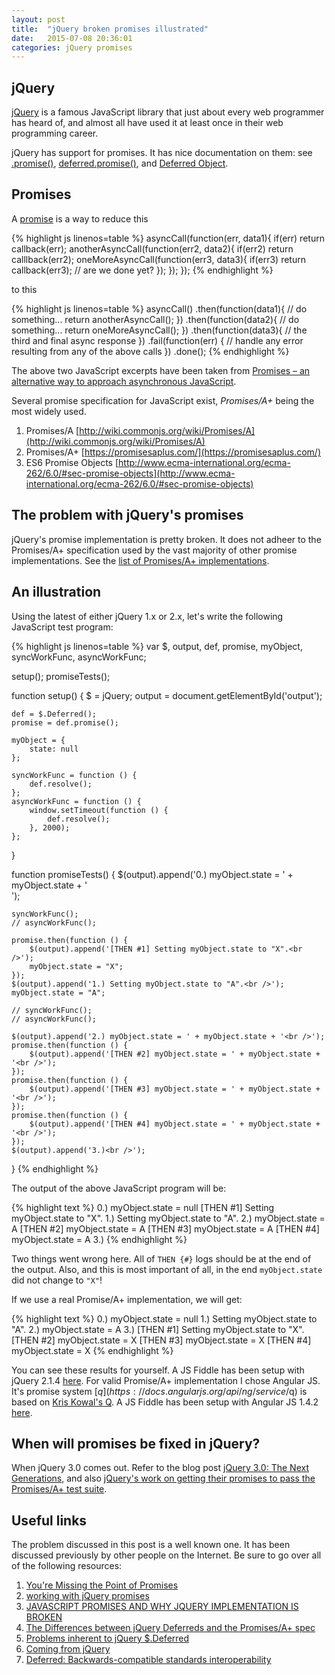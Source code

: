 ```yaml
---
layout: post
title:  "jQuery broken promises illustrated"
date:   2015-07-08 20:36:01
categories: jQuery promises
---
```


jQuery
------

[jQuery](https://jquery.com/) is a famous JavaScript library that just about every web programmer has heard of, and almost all have used it at least once in their web programming career.

jQuery has support for promises. It has nice documentation on them: see [.promise()](https://api.jquery.com/promise/), [deferred.promise()](https://api.jquery.com/deferred.promise/), and [Deferred Object](https://api.jquery.com/category/deferred-object/).

Promises
--------

A [promise](https://en.wikipedia.org/wiki/Futures_and_promises) is a way to reduce this

{% highlight js linenos=table %}
asyncCall(function(err, data1){
    if(err) return callback(err);
    anotherAsyncCall(function(err2, data2){
        if(err2) return calllback(err2);
        oneMoreAsyncCall(function(err3, data3){
            if(err3) return callback(err3);
            // are we done yet?
        });
    });
});
{% endhighlight %}

to this

{% highlight js linenos=table %}
asyncCall()
.then(function(data1){
    // do something...
    return anotherAsyncCall();
})
.then(function(data2){
    // do something...
    return oneMoreAsyncCall();
})
.then(function(data3){
   // the third and final async response
})
.fail(function(err) {
   // handle any error resulting from any of the above calls
})
.done();
{% endhighlight %}

The above two JavaScript excerpts have been taken from [Promises – an alternative way to approach asynchronous JavaScript](http://12devs.co.uk/articles/promises-an-alternative-way-to-approach-asynchronous-javascript/).

Several promise specification for JavaScript exist, *Promises/A+* being the most widely used.

1. Promises/A [http://wiki.commonjs.org/wiki/Promises/A](http://wiki.commonjs.org/wiki/Promises/A)
2. Promises/A+ [https://promisesaplus.com/](https://promisesaplus.com/)
3. ES6 Promise Objects [http://www.ecma-international.org/ecma-262/6.0/#sec-promise-objects](http://www.ecma-international.org/ecma-262/6.0/#sec-promise-objects)

The problem with jQuery's promises
----------------------------------

jQuery's promise implementation is pretty broken. It does not adheer to the Promises/A+ specification used by the vast majority of other promise implementations. See the [list of Promises/A+ implementations](https://promisesaplus.com/implementations).

An illustration
---------------

Using the latest of either jQuery 1.x or 2.x, let's write the following JavaScript test program:

{% highlight js linenos=table %}
var $, output, def, promise, myObject, syncWorkFunc, asyncWorkFunc;

setup();
promiseTests();

function setup() {
    $ = jQuery;
    output = document.getElementById('output');

    def = $.Deferred();
    promise = def.promise();

    myObject = {
        state: null
    };

    syncWorkFunc = function () {
        def.resolve();
    };
    asyncWorkFunc = function () {
        window.setTimeout(function () {
            def.resolve();
        }, 2000);
    };
}

function promiseTests() {
    $(output).append('0.) myObject.state = ' + myObject.state + '<br />');

    syncWorkFunc();
    // asyncWorkFunc();

    promise.then(function () {
        $(output).append('[THEN #1] Setting myObject.state to "X".<br />');
        myObject.state = "X";
    });
    $(output).append('1.) Setting myObject.state to "A".<br />');
    myObject.state = "A";

    // syncWorkFunc();
    // asyncWorkFunc();

    $(output).append('2.) myObject.state = ' + myObject.state + '<br />');
    promise.then(function () {
        $(output).append('[THEN #2] myObject.state = ' + myObject.state + '<br />');
    });
    promise.then(function () {
        $(output).append('[THEN #3] myObject.state = ' + myObject.state + '<br />');
    });
    promise.then(function () {
        $(output).append('[THEN #4] myObject.state = ' + myObject.state + '<br />');
    });
    $(output).append('3.)<br />');
}
{% endhighlight %}

The output of the above JavaScript program will be:

{% highlight text %}
0.) myObject.state = null
[THEN #1] Setting myObject.state to "X".
1.) Setting myObject.state to "A".
2.) myObject.state = A
[THEN #2] myObject.state = A
[THEN #3] myObject.state = A
[THEN #4] myObject.state = A
3.)
{% endhighlight %}

Two things went wrong here. All of <code>THEN {#}</code> logs should be at the end of the output. Also, and this is most important of all, in the end <code>myObject.state</code> did not change to <code>"X"</code>!

If we use a real Promise/A+ implementation, we will get:

{% highlight text %}
0.) myObject.state = null
1.) Setting myObject.state to "A".
2.) myObject.state = A
3.)
[THEN #1] Setting myObject.state to "X".
[THEN #2] myObject.state = X
[THEN #3] myObject.state = X
[THEN #4] myObject.state = X
{% endhighlight %}

You can see these results for yourself. A JS Fiddle has been setup with jQuery 2.1.4 [here](https://jsfiddle.net/4988rggu/4/). For valid Promise/A+ implementation I chose Angular JS. It's promise system [$q](https://docs.angularjs.org/api/ng/service/$q) is based on [Kris Kowal's Q](https://github.com/kriskowal/q). A JS Fiddle has been setup with Angular JS 1.4.2 [here](https://jsfiddle.net/xfmetfoL/4/).

When will promises be fixed in jQuery?
--------------------------------------

When jQuery 3.0 comes out. Refer to the blog post [jQuery 3.0: The Next Generations](http://blog.jquery.com/2014/10/29/jquery-3-0-the-next-generations/), and also [jQuery's work on getting their promises to pass the Promises/A+ test suite](https://github.com/jquery/jquery/pull/1996).

Useful links
------------

The problem discussed in this post is a well known one. It has been discussed previously by other people on the Internet. Be sure to go over all of the following resources:

1. [You're Missing the Point of Promises](https://gist.github.com/domenic/3889970)
2. [working with jQuery promises](http://stackoverflow.com/questions/17617545/working-with-jquery-promises)
3. [JAVASCRIPT PROMISES AND WHY JQUERY IMPLEMENTATION IS BROKEN](https://thewayofcode.wordpress.com/2013/01/22/javascript-promises-and-why-jquery-implementation-is-broken/)
4. [The Differences between jQuery Deferreds and the Promises/A+ spec](http://abdulapopoola.com/2014/12/12/the-differences-between-jquery-deferreds-and-the-promisesa-spec/)
5. [Problems inherent to jQuery $.Deferred](http://stackoverflow.com/questions/23744612/problems-inherent-to-jquery-deferred)
6. [Coming from jQuery](https://github.com/kriskowal/q/wiki/Coming-from-jQuery)
7. [Deferred: Backwards-compatible standards interoperability](https://github.com/jquery/jquery/pull/1996)
